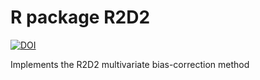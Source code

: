 # R package R2D2

[![DOI](https://zenodo.org/badge/DOI/10.5281/zenodo.3775979.svg)](https://doi.org/10.5281/zenodo.3775979)

Implements the R2D2 multivariate bias-correction method
